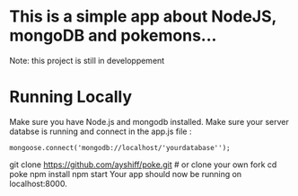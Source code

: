 # This is a simple app about NodeJS, mongoDB and pokemons...
Note: this project is still in developpement

# Running Locally

Make sure you have Node.js and mongodb installed.
Make sure your server databse is running and connect in the app.js file :

  `mongoose.connect('mongodb://localhost/'yourdatabase'');`


git clone https://github.com/ayshiff/poke.git # or clone your own fork
cd poke
npm install
npm start
Your app should now be running on localhost:8000.
